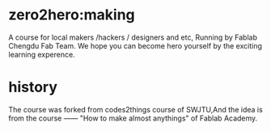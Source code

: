 # zero2hero:making
A course for local makers /hackers / designers and etc, Running by Fablab Chengdu Fab Team.
We hope you can become hero yourself by the exciting learning experence.

# history
The course was forked from codes2things course of SWJTU,And the idea is from the course —— "How to make almost anythings" of Fablab Academy.  

